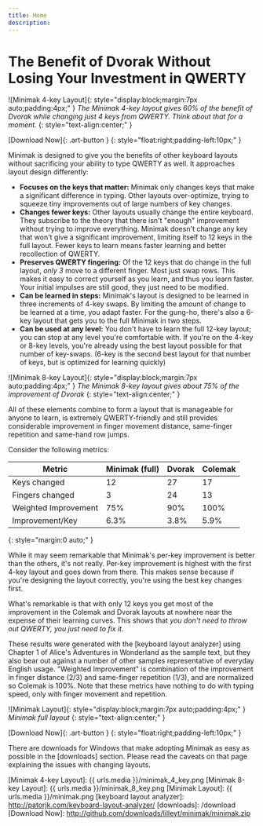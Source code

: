 ```yaml
---
title: Home
description:
---
```

The Benefit of Dvorak Without Losing Your Investment in QWERTY
==============================================================

![Minimak 4-key Layout]{: style="display:block;margin:7px auto;padding:4px;" }
_The Minimak 4-key layout gives 60% of the benefit of Dvorak while
changing just 4 keys from QWERTY.  Think about that for a moment._
{: style="text-align:center;" }

[Download Now]{: .art-button }
{: style="float:right;padding-left:10px;" }

Minimak is designed to give you the benefits of other keyboard layouts
without sacrificing your ability to type QWERTY as well.  It approaches
layout design differently:

- __Focuses on the keys that matter:__  Minimak only changes keys that
  make a significant difference in typing.  Other layouts over-optimize,
  trying to squeeze tiny improvements out of large numbers of key
  changes.
- __Changes fewer keys:__ Other layouts usually change the entire
  keyboard.  They subscribe to the theory that there isn't "enough"
  improvement without trying to improve everything.  Minimak doesn't
  change any key that won't give a significant improvement, limiting
  itself to 12 keys in the full layout.  Fewer keys to learn means
  faster learning and better recollection of QWERTY.
- __Preserves QWERTY fingering:__ Of the 12 keys that do change in the
  full layout, _only 3_ move to a different finger.  Most just swap
  rows.  This makes it easy to correct yourself as you learn, and thus
  you learn faster.  Your initial impulses are still good, they just
  need to be modified.
- __Can be learned in steps:__  Minimak's layout is designed to be
  learned in three increments of 4-key swaps.  By limiting the amount of
  change to be learned at a time, you adapt faster.  For the gung-ho,
  there's also a 6-key layout that gets you to the full Minimak in two
  steps.
- __Can be used at any level:__  You don't have to learn the full 12-key
  layout; you can stop at any level you're comfortable with.  If you're
  on the 4-key or 8-key levels, you're already using the best layout
  possible for that number of key-swaps.  (6-key is the second best
  layout for that number of keys, but is optimized for learning
  quickly)

![Minimak 8-key Layout]{: style="display:block;margin:7px auto;padding:4px;" }
_The Minimak 8-key layout gives about 75% of the improvement of Dvorak_
{: style="text-align:center;" }

All of these elements combine to form a layout that is manageable for
anyone to learn, is extremely QWERTY-friendly and still provides
considerable improvement in finger movement distance, same-finger
repetition and same-hand row jumps.

Consider the following metrics:

|Metric                 |Minimak (full) |Dvorak  |Colemak  |
|-                      |-              |-       |-        |
|Keys changed           |12             |27      |17       |
|Fingers changed        |3              |24      |13       |
|Weighted Improvement   |75%            |90%     |100%     |
|Improvement/Key        |6.3%           |3.8%    |5.9%     |
{: style="margin:0 auto;" }

While it may seem remarkable that Minimak's per-key improvement is
better than the others, it's not really.  Per-key improvement is highest
with the first 4-key layout and goes down from there.  This makes sense
because if you're designing the layout correctly, you're using the best
key changes first.

What's remarkable is that with only 12 keys you get most of the
improvement in the Colemak and Dvorak layouts at nowhere near the
expense of their learning curves.  This shows that _you don't need to
throw out QWERTY, you just need to fix it._

These results were generated with the [keyboard layout analyzer] using
Chapter 1 of Alice's Adventures in Wonderland as the sample text, but
they also bear out against a number of other samples representative of
everyday English usage.  "Weighted Improvement" is combination of the
improvement in finger distance (2/3) and same-finger repetition (1/3),
and are normalized so Colemak is 100%.  Note that these metrics have
nothing to do with typing speed, only with finger movement and
repetition.

![Minimak Layout]{: style="display:block;margin:7px auto;padding:4px;" }
_Minimak full layout_
{: style="text-align:center;" }

[Download Now]{: .art-button }
{: style="float:right;padding-left:10px;" }

There are downloads for Windows that make adopting Minimak as easy as
possible in the [downloads] section.  Please read the caveats on that
page explaining the issues with changing layouts.

[Minimak 4-key Layout]: {{ urls.media }}/minimak_4_key.png
[Minimak 8-key Layout]: {{ urls.media }}/minimak_8_key.png
[Minimak Layout]: {{ urls.media }}/minimak.png
[keyboard layout analyzer]: http://patorjk.com/keyboard-layout-analyzer/
[downloads]: /download
[Download Now]: http://github.com/downloads/lilleyt/minimak/minimak.zip

